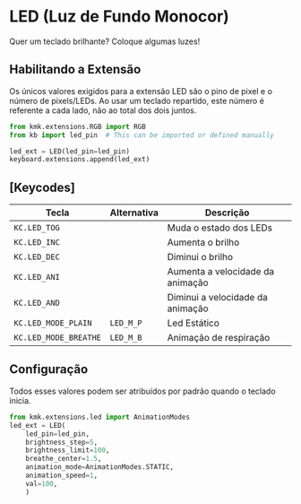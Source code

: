 # LED (Luz de Fundo Monocor)

Quer um teclado brilhante? Coloque algumas luzes!

## Habilitando a Extensão

Os únicos valores exigidos para a extensão LED são o pino de pixel e o número de
pixels/LEDs. Ao usar um teclado repartido, este número é referente a cada lado,
não ao total dos dois juntos.

```python
from kmk.extensions.RGB import RGB
from kb import led_pin  # This can be imported or defined manually

led_ext = LED(led_pin=led_pin)
keyboard.extensions.append(led_ext)
```

## [Keycodes]

| Tecla                 | Alternativa | Descrição                        |
|-----------------------|-------------|----------------------------------|
| `KC.LED_TOG`          |             | Muda o estado dos LEDs           |
| `KC.LED_INC`          |             | Aumenta o brilho                 |
| `KC.LED_DEC`          |             | Diminui o brilho                 |
| `KC.LED_ANI`          |             | Aumenta a velocidade da animação |
| `KC.LED_AND`          |             | Diminui a velocidade da animação |
| `KC.LED_MODE_PLAIN`   | `LED_M_P`   | Led Estático                     |
| `KC.LED_MODE_BREATHE` | `LED_M_B`   | Animação de respiração           |


## Configuração

Todos esses valores podem ser atribuídos por padrão quando o teclado inicia.

```python
from kmk.extensions.led import AnimationModes
led_ext = LED(
    led_pin=led_pin,
    brightness_step=5,
    brightness_limit=100,
    breathe_center=1.5,
    animation_mode=AnimationModes.STATIC,
    animation_speed=1,
    val=100,
    )
```
